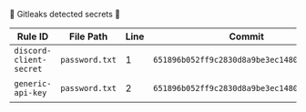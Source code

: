 🛑 Gitleaks detected secrets 🛑

| Rule ID | File Path | Line | Commit | Author | Date |
|---|---|---|---|---|---|
| `discord-client-secret` | `password.txt` | 1 | `651896b052ff9c2830d8a9be3ec1480195c39049` | Ashok Thakur | `2025-08-09T21:12:26Z` |
| `generic-api-key` | `password.txt` | 2 | `651896b052ff9c2830d8a9be3ec1480195c39049` | Ashok Thakur | `2025-08-09T21:12:26Z` |